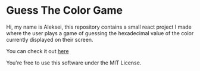 # Guess The Color Game

Hi, my name is Aleksei, this repository contains a small react project I made where the user plays a game of guessing the hexadecimal value of the color currently displayed on their screen.

You can check it out [here](https://kalexei-guessthecolor.netlify.app)

You're free to use this software under the MIT License.
